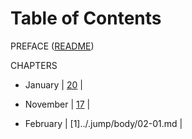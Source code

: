 Table of Contents
=================

PREFACE ([README](../README.md))

CHAPTERS

- January
\| [20](../.jump/body/01-20.md) \|

- November
\| [17](../.jump/body/11-17.md) \|

- February
\| [1]../.jump/body/02-01.md \|
